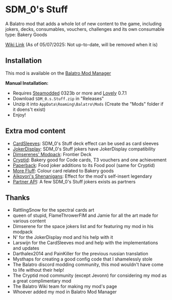 # SDM_0's Stuff

A Balatro mod that adds a whole lot of new content to the game, including jokers, decks, consumables, vouchers, challenges and its own consumable type: Bakery Goods

[Wiki Link](https://balatromods.miraheze.org/wiki/SDM_0%27s_Stuff) (As of 05/07/2025: Not up-to-date, will be removed when it is)

## Installation
This mod is available on the [Balatro Mod Manager](https://github.com/skyline69/balatro-mod-manager)

__Manual Installation:__
- Requires [Steamodded](https://github.com/Steamopollys/Steamodded/) 0323b or more and [Lovely](https://github.com/ethangreen-dev/lovely-injector) 0.7.1
- Download `SDM_0.s.Stuff.zip` in "Releases"
- Unzip it into `AppData\Roaming\Balatro\Mods` (Create the "Mods" folder if it doens't exist)
- Enjoy!

## Extra mod content
 - [CardSleeves](https://github.com/larswijn/CardSleeves): SDM_0's Stuff deck effect can be used as card sleeves
 - [JokerDisplay](https://github.com/nh6574/JokerDisplay): SDM_0's Stuff jokers have JokerDisplay compatibility
 - [Dimserenes' Modpack](https://github.com/Dimserene/Dimserenes-Modpack): Frontier Deck
 - [Cryptid](https://github.com/SpectralPack/Cryptid): Bakery good for Code cards, T3 vouchers and one achievement
 - [Paperback](https://github.com/Balatro-Paperback/paperback): Food joker additions to its Food pool (same for Cryptid)
 - [More Fluff](https://github.com/notmario/MoreFluff): Colour card related to Bakery goods
 - [Aikoyori's Shenanigans](https://github.com/Aikoyori/Balatro-Aikoyoris-Shenanigans): Effect for the mod's self-insert legendary
 - [Partner API](https://github.com/Icecanno/Partner-API): A few SDM_0's Stuff jokers exists as partners

## Thanks
- RattlingSnow for the spectral cards art
- queen of stupid, FlameThrowerFIM and Jamie for all the art made for various content
- Dimserene for the space jokers list and for featuring my mod in his modpack
- N' for the JokerDisplay mod and his help with it
- Larswijn for the CardSleeves mod and help with the implementations and updates
- Darthalex2014 and PainKiller for the previous russian translation
- Mysthaps for creating a good config code that I shamelessly stole
- The Balatro discord modding community, this mod wouldn't have come to life without their help!
- The Cryptid mod community (except Jevonn) for considering my mod as a great complimentary mod
- The Balatro Wiki team for making my mod's page
- Whoever added my mod in Balatro Mod Manager
